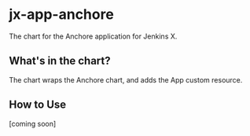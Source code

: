 # jx-app-anchore

The chart for the Anchore application for Jenkins X.

## What's in the chart?

The chart wraps the Anchore chart, and adds the App custom resource.

## How to Use 
[coming soon]